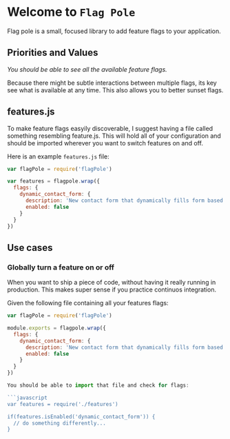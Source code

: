 # Welcome to `Flag Pole`

Flag pole is a small, focused library to add feature flags to your application.

## Priorities and Values

_You should be able to see all the available feature flags._

Because there might be subtle interactions between multiple flags, its key see what is available at any time.
This also allows you to better sunset flags.

## features.js

To make feature flags easyily discoverable, I suggest having a file called something resembling feature.js.
This will hold all of your configuration and should be imported wherever you want to switch features on and off.

Here is an example `features.js` file:
```javascript
var flagPole = require('flagPole')

var features = flagpole.wrap({
  flags: {
    dynamic_contact_form: {
      description: 'New contact form that dynamically fills form based on accounts contacts.',
      enabled: false
    }
  }
})
```

## Use cases

### Globally turn a feature on or off

When you want to ship a piece of code, without having it really running in production. 
This makes super sense if you practice continuos integration.

Given the following file containing all your features flags:

```javascript
var flagPole = require('flagPole')

module.exports = flagpole.wrap({
  flags: {
    dynamic_contact_form: {
      description: 'New contact form that dynamically fills form based on accounts contacts.',
      enabled: false
    }
  }
})

You should be able to import that file and check for flags:

```javascript
var features = require('./features')

if(features.isEnabled('dynamic_contact_form')) {
  // do something differently...
}


